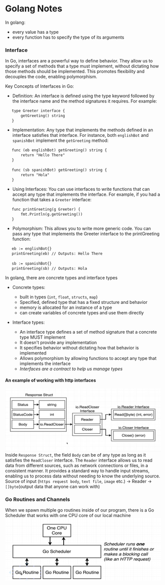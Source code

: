 # Golang Notes

In golang:
- every value has a type
- every function has to specify the type of its arguments

### Interface
In Go, interfaces are a powerful way to define behavior. They allow us to specify a set of methods that a type must implement, without dictating how those methods should be implemented. This promotes flexibility and decouples the code, enabling polymorphism.

Key Concepts of Interfaces in Go:
- Definition: An interface is defined using the type keyword followed by the interface name and the method signatures it requires. For example:
```
   type Greeter interface {
       getGreeting() string
   }
```

- Implementation: Any type that implements the methods defined in an interface satisfies that interface. For instance, both `englishBot` and `spanishBot` implement the `getGreeting` method:

```
   func (eb englishBot) getGreeting() string {
       return "Hello There"
   }

   func (sb spanishBot) getGreeting() string {
       return "Hola"
   }
```

- Using Interfaces: You can use interfaces to write functions that can accept any type that implements the interface. For example, if you had a function that takes a `Greeter` interface:
```
   func printGreeting(g Greeter) {
       fmt.Println(g.getGreeting())
   }
```

- Polymorphism: This allows you to write more generic code. You can pass any type that implements the Greeter interface to the printGreeting function:
```
   eb := englishBot{}
   printGreeting(eb) // Outputs: Hello There

   sb := spanishBot{}
   printGreeting(sb) // Outputs: Hola
```   

In golang, there are concrete types and interface types
- Concrete types: 
    - built in types (`int`, `float`, `structs`, `map`)
    - Specified, defined type that has a fixed structure and behavior
    - memory is allocated for an instance of a type
    - can create variables of concrete types and use them directly


- Interface types: 
    - An interface type defines a set of method signature that a concrete type MUST implement
    - It doesn't provide any implementation
    - It specifies behavior without dictating how that behavior is implemented
    - Allows polymorphism by allowing functions to accept any type that implements the interface
    - *Interfaces are a contract to help us manage types*

#### An example of working with http interfaces
![HTTP Response Interface](images/http_response_interface.png)
Inside `Response Struct`, the field `Body` can be of any type as long as it satisfies the `ReadCloser` interface.
The `Reader` interface allows us to read data from different sources, such as network connections or files, in a consistent manner. It provides a standard way to handle input streams, enabling us to process data without needing to know the underlying source.
Source of input (`https request body`, `text file`, `image` etc.) → Reader → `[]byte`(output data that anyone can work with)

### Go Routines and Channels


When we spawn multiple go routines inside of our program, there is a Go Scheduler that works with one CPU core of our local machine
![GO SCHEDULER](images/go-routine-scheduler.png)
